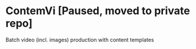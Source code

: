 # ContemVi [Paused, moved to private repo]
Batch video (incl. images) production with content templates
